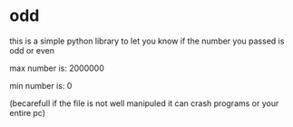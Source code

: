 # odd

this is a simple python library to let you know if the number you passed is odd or even

max number is: 2000000

min number is: 0

(becarefull if the file is not well manipuled it can crash programs or your entire pc)
